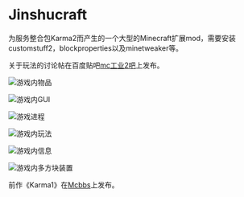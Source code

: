 # Jinshucraft

为服务整合包Karma2而产生的一个大型的Minecraft扩展mod，需要安装customstuff2，blockproperties以及minetweaker等。

关于玩法的讨论帖在百度贴吧[mc工业2吧](https://tieba.baidu.com/p/4996517453?see_lz=1)上发布。

![游戏内物品](https://imgsa.baidu.com/forum/w%3D580/sign=2b0e5d983d9b033b2c88fcd225cf3620/b0b00d24ab18972b2b234056efcd7b899f510ab3.jpg)

![游戏内GUI](https://imgsa.baidu.com/forum/w%3D580/sign=c2825ee1580fd9f9a0175561152cd42b/cdc8d9c451da81cb10a1f2505b66d01608243109.jpg)

![游戏进程](https://imgsa.baidu.com/forum/w%3D580/sign=f2e3d66630dbb6fd255be52e3925aba6/9b54b6119313b07e69b9329505d7912396dd8c49.jpg)

![游戏内玩法](https://imgsa.baidu.com/forum/w%3D580/sign=f588f443583d26972ed3085565fab24f/c720cd177f3e67099c598c7632c79f3df9dc5500.jpg)

![游戏内信息](https://imgsa.baidu.com/forum/w%3D580/sign=a9d6b5b87a8da9774e2f86238050f872/9d5cab51f3deb48f6f12d755f91f3a292cf5786c.jpg)

![游戏内多方块装置](https://imgsa.baidu.com/forum/w%3D580/sign=7ce7cf0872f40ad115e4c7eb672d1151/797eb83eb13533faf4176b1ea1d3fd1f40345b87.jpg)

前作《Karma1》在[Mcbbs](https://www.mcbbs.net/thread-592084-1-1.html)上发布。
